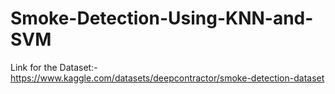 # Smoke-Detection-Using-KNN-and-SVM

Link for the Dataset:- https://www.kaggle.com/datasets/deepcontractor/smoke-detection-dataset
